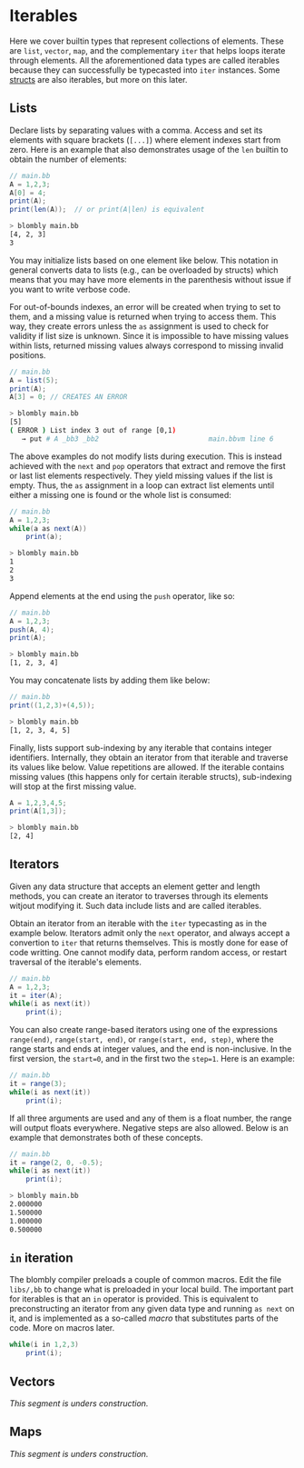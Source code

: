 # Iterables

Here we cover builtin types that represent collections of elements.
These are `list`, `vector`, `map`, and the complementary `iter`
that helps loops iterate through elements. All the aforementioned
data types are called iterables because they can successfully be
typecasted into `iter` instances. Some [structs](structs.md) are
also iterables, but more on this later.


## Lists

Declare lists by separating values with a comma. Access and set
its elements with square brackets (`[...]`) where element indexes
start from zero. Here is an example that also demonstrates usage of
the `len` builtin to obtain the number of elements:

```java
// main.bb
A = 1,2,3;
A[0] = 4;
print(A);
print(len(A));  // or print(A|len) is equivalent
```

```bash
> blombly main.bb
[4, 2, 3]
3
```

You may initialize lists based on one element like below.
This notation in general converts data to lists (e.g., 
can be overloaded by structs) which means that
you may have more elements in the parenthesis without 
issue if you want to write verbose code.

For out-of-bounds indexes, an error will be created when 
trying to set to them, and a missing value is returned when trying
to access them. 
This way, they create errors unless the `as` assignment is 
used to check for validity if list size is unknown.
Since it is impossible to have missing values within lists,
returned missing values always correspond to missing
invalid positions.

```java
// main.bb
A = list(5);
print(A);
A[3] = 0; // CREATES AN ERROR
```

```bash
> blombly main.bb
[5]
( ERROR ) List index 3 out of range [0,1)
   → put # A _bb3 _bb2                           main.bbvm line 6
```

The above examples do not modify lists during execution.
This is instead achieved with the `next` and `pop` operators 
that extract and remove the first or last list elements respectively. 
They yield missing values if the list is empty. 
Thus, the `as` assignment in a loop can
extract list elements until either a missing one is found or the whole
list is consumed:

```java
// main.bb
A = 1,2,3;
while(a as next(A)) 
    print(a);
```

```bash
> blombly main.bb
1
2
3
```

Append elements at the end using the `push` operator,
like so:

```java
// main.bb
A = 1,2,3;
push(A, 4);
print(A);
```

```bash
> blombly main.bb
[1, 2, 3, 4]
```

You may concatenate lists by adding them like below:

```java
// main.bb
print((1,2,3)+(4,5));
```

```bash
> blombly main.bb
[1, 2, 3, 4, 5]
```

Finally, lists support sub-indexing by any iterable that contains integer identifiers.
Internally, they obtain an iterator from that iterable and traverse its values like below.
Value repetitions are allowed. If the iterable contains missing values (this
happens only for certain iterable structs), sub-indexing will stop at the first missing value. 

```java
A = 1,2,3,4,5;
print(A[1,3]);
```

```bash
> blombly main.bb
[2, 4] 
```

## Iterators

Given any data structure that accepts an element getter and length methods,
you can create an iterator to traverses through its elements witjout modifying it. 
Such data include lists and are called iterables.

Obtain an iterator from an iterable with the `iter` typecasting as in the example below. 
Iterators admit only the `next` operator, and always accept a convertion to `iter` that
returns themselves. This is mostly done for ease of code writting. 
One cannot modify data, perform random access, or restart traversal of the iterable's elements. 

```java
// main.bb
A = 1,2,3;
it = iter(A);
while(i as next(it)) 
    print(i);
```


You can also create range-based iterators  using one of the expressions
`range(end)`, `range(start, end)`, or `range(start, end, step)`,
where the range starts and ends at integer values, and the end is non-inclusive.
In the first version, the `start=0`, and in the first two 
the `step=1`. Here is an example:

```java
// main.bb
it = range(3);
while(i as next(it))
    print(i);
```


If all three arguments are used and any of them is a float number, the range will
output floats everywhere. Negative steps are also allowed.
Below is an example that demonstrates both of these concepts.

```java
// main.bb
it = range(2, 0, -0.5);
while(i as next(it))
    print(i);
```

```bash
> blombly main.bb
2.000000 
1.500000
1.000000
0.500000
```

## `in` iteration

The blombly compiler preloads a couple of common macros. Edit the file `libs/,bb` to change
what is preloaded in your local build. The important part for iterables is that an `in` operator
is provided. This is equivalent to preconstructing an iterator from any given data type
and running `as next` on it, and is implemented as a so-called *macro* that substitutes parts of
the code. More on macros later.

```java
while(i in 1,2,3)
    print(i);
```


## Vectors

*This segment is unders construction.*

## Maps

*This segment is unders construction.*